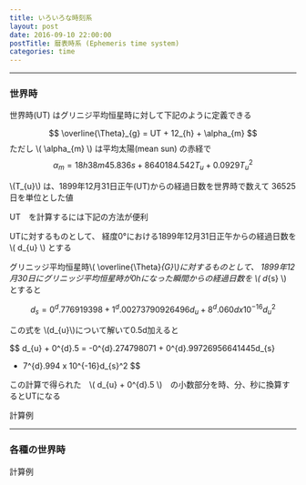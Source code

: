 ```yaml
---
title: いろいろな時刻系
layout: post
date: 2016-09-10 22:00:00
postTitle: 暦表時系 (Ephemeris time system)
categories: time
---
```


-------

### 世界時

世界時(UT) はグリニジ平均恒星時に対して下記のように定義できる

$$
\overline{\Theta}_{g} = UT + 12_{h} + \alpha_{m}
$$
ただし \\( \alpha_{m} \\) は平均太陽(mean sun) の赤経で
$$
\alpha_{m} = 18h38m45.836s + 8640184.542T_{u} + 0.0929T_{u}^2
$$

\\(T_{u}\\) は、1899年12月31日正午(UT)からの経過日数を世界時で数えて
36525日を単位とした値

UT　を計算するには下記の方法が便利

UTに対するものとして、
経度0°における1899年12月31日正午からの経過日数を \\( d_{u} \\) とする

グリニッジ平均恒星時\\( \overline{\Theta}_{G}\\)に対するものとして、
1899年12月30日にグリニッジ平均恒星時が0hになった瞬間からの経過日数を
\\( d_{s} \\) とすると

$$
d_{s} = 0^{d}.776919398 + 1^{d}.00273790926496d_{u} 
      + 8^{d}.060d x 10^{-16}d_{u}^2
$$

この式を \\(d_{u}\\)について解いて0.5d加えると

$$
d_{u} + 0^{d}.5 =  -0^{d}.274798071 + 0^{d}.99726956641445d_{s} 
- 7^{d}.994 x 10^{-16}d_{s}^2
$$

この計算で得られた　\\( d_{u} + 0^{d}.5 \\)　の小数部分を時、分、秒に換算するとUTになる

<label class="label label-info">計算例</label>　

-------

### 各種の世界時

<label class="label label-info">計算例</label>　


<script src="//code.jquery.com/jquery-1.11.3.js"></script>
<script src="{{site.url}}/js/three.js"></script>
<script src="{{site.url}}/js/celestial-calc.js"></script>
<script src="https://dl.dropboxusercontent.com/u/3587259/Code/Threejs/OrbitControls.js"></script>
<script src="http://d3js.org/d3.v3.js"></script>
<script src="{{site.url}}/js/d3draws.js"></script>
<script type="text/javascript" src="http://cdn.mathjax.org/mathjax/latest/MathJax.js?config=TeX-AMS-MML_SVG"></script>
<script src="https://cdn.rawgit.com/google/code-prettify/master/loader/run_prettify.js?skin=sons-of-obsidian"></script>
<script type="text/javascript">
var $window = $(window)
  // make code pretty
  $('pre').addClass('prettyprint');
  $('pre').css({"background":"#111",
                 "font-size":"1.05em",
                    "border":"0px"}
                );
  $('code').css({"font-size":"1.05em","color":"#f00"});
  $('canvas').css({"background":"#fff"});

var height = 500,
    width  = 700;
var pi2 = Math.PI * 2;
var pi = Math.PI;
var aDegree = Math.PI / 180;
var decStep = Math.PI / 18;

/**
   グリニッジ恒星時
          　**/

var proc1 = function(){

  // シーン追加
  var scene = new THREE.Scene();
  // カメラを追加
  var camera = new THREE.OrthographicCamera(  width / - 2, width / 2, height / 2, height / - 2, 1, 10000 );

  camera.position.z = 1000;

  // ライト追加
  var ambLight = new THREE.AmbientLight(0xffff00, 1.0);
  scene.add(ambLight);

   // renderer 追加
  var renderer = new THREE.WebGLRenderer();
  renderer.setSize( width, height );
  document.getElementById("canvas01").appendChild( renderer.domElement );
  
  // グループ追加
  var group = new THREE.Group();
  var group1 = new THREE.Group();
   // オブジェクト追加
  var sphere;
  var loader = new THREE.TextureLoader();

  // load a resource
  loader.load(
    // resource URL
    '{{site.url}}/images/earth_ill.jpg',
    // Function when resource is loaded
    function ( texture ) {
      // do something with the texture
      var sphereMat = new THREE.MeshLambertMaterial( {
        map: texture
      } );
      var sphereGeo = new THREE.SphereGeometry(150,50,50);
      sphere = new THREE.Mesh(sphereGeo, sphereMat);
      //sphere.position.set(0,0,0);
      group.add(sphere);
    },
    // Function called when download progresses
    function ( xhr ) {
      console.log( (xhr.loaded / xhr.total * 100) + '% loaded' );
    },
    // Function called when download errors
    function ( xhr ) {
      console.log( 'An error happened' );
    }
  );


  /* 地軸 */
  material = new THREE.MeshLambertMaterial( {
    color: 0xffffff
  } );

  var axis = new THREE.Geometry();
    
  axis.vertices.push( new THREE.Vector3( 0, 175, 0 ) );

  axis.vertices.push( new THREE.Vector3( 0, -175, 0 ) );
  
  var axisLine = new THREE.Line( axis, material );
  group.add( axisLine );

  /* 時計の針 */
  material = new THREE.MeshLambertMaterial( {
    color: 0xffffff
  } );

  var hand = new THREE.Geometry();
    
  hand.vertices.push( new THREE.Vector3( 0, 0, 0 ) );
  var z_ = 250 * Math.cos(aDegree*90);
  var x_ = 250 * Math.sin(aDegree*90);
  hand.vertices.push( new THREE.Vector3( x_, 0, z_ ) );
  hand.vertices.push( new THREE.Vector3( x_-30, 0, z_-20 ) );
  hand.vertices.push( new THREE.Vector3( x_-30, 0, z_+20 ) );
  hand.vertices.push( new THREE.Vector3( x_, 0, z_ ) );

  var handLine = new THREE.Line( hand, material );
  group.add( handLine );

  // グリニッジ子午線
  meridian = new THREE.Geometry();
    
  var theta = 0;
  var r = 150;
  var y = 150 * Math.sin(theta); 

  for (var j=0; j<pi2; j+=aDegree){
      var x = r*Math.cos(j);
      var y = r*Math.sin(j);
      meridian.vertices.push(
        new THREE.Vector3( x, y, 0 )
      );
  };

  var color = 0x00ff00;
  material = new THREE.MeshLambertMaterial( {
      color: color
  } );
  var line = new THREE.Line( meridian, material );
  group.add( line );

  // 時計
  time = new THREE.Geometry();
    
  var theta = 0;
  var r = 270;

  for (var j=0; j<pi2; j+=aDegree){
      var z = r*Math.cos(j);
      var x = r*Math.sin(j);
      time.vertices.push(
        new THREE.Vector3( x, 0, z )
      );
  };

  var color = 0xffffff;
  material = new THREE.MeshLambertMaterial( {
      color: color
  } );
  var timeLine = new THREE.Line( time, material );
  group1.add( timeLine );

  // 時間ラベル
  var r = 270;

  for (var j=0; j<pi2; j+=aDegree*15){
      var hour = new THREE.Geometry();
      var z = r*Math.cos(j);
      var x = r*Math.sin(j);
      hour.vertices.push(
        new THREE.Vector3( x, 30, z )
      );
       hour.vertices.push(
        new THREE.Vector3( x, -30, z )
      );
     material = new THREE.MeshLambertMaterial( {
        color: 0xffffff
      } );
      var hourLine = new THREE.Line( hour, material );
      group1.add( hourLine );
  };

  // 文字
  var loader = new THREE.FontLoader();
  var font;
  loader.load( '{{site.url}}/fonts/helvetiker_regular.typeface.json',   
    function ( response ) {
      font = response;
      
      material = new THREE.MeshPhongMaterial( { color: 0xffffff } );

      var r = 280;
      for (var i = 0; i < 24; i++) {
        
        var text = (i==0)?"γ":i+"h";
        var textGeo = new THREE.TextGeometry( text, {
          font: font,
          size: 15,
          height: 5
        });    
        var textMesh1 = new THREE.Mesh( textGeo, material );
        var theta = i*aDegree*15;
        var z = r*Math.cos(theta);
        var x = r*Math.sin(theta);

        textMesh1.position.x = x; 
        textMesh1.position.y = 0;
        textMesh1.position.z = z;
 
        //textMesh1.rotation.y = (i-1) * pi2 / 4 ;
        group1.add(textMesh1);
      };

  });

  group.rotation.x = aDegree * 15;
  group1.rotation.x = aDegree * 15;

  scene.add( group );
  scene.add( group1 );

function render() {
  requestAnimationFrame( render ); // 60フレーム/秒
  
  
  group.rotation.y += 0.005;
  
  renderer.render( scene, camera );
}
render();
}


proc1();



</script>